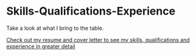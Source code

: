 # Skills-Qualifications-Experience
Take a look at what I bring to the table.

[Check out my resume and cover letter to see my skills, qualifications and experience in greater detail](https://docs.google.com/document/d/1tnZZNA9N-njqvgX4L3sOMTaGRI18_Ut8/edit?usp=sharing&ouid=110011918412706656845&rtpof=true&sd=true)
